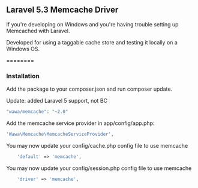 ## Laravel 5.3 Memcache Driver

If you're developing on Windows and you're having trouble setting up Memcached with Laravel.

Developed for using a taggable cache store and testing it locally on a Windows OS.

========

### Installation


Add the package to your composer.json and run composer update.

Update: added Laravel 5 support, not BC
```php
"wawa/memcache": "~2.0"
```


Add the memcache service provider in app/config/app.php:

```php
'Wawa\Memcache\MemcacheServiceProvider',
```

You may now update your config/cache.php config file to use memcache
```php
	'default' => 'memcache',
```

You may now update your config/session.php config file to use memcache

```php
	'driver' => 'memcache',
```
